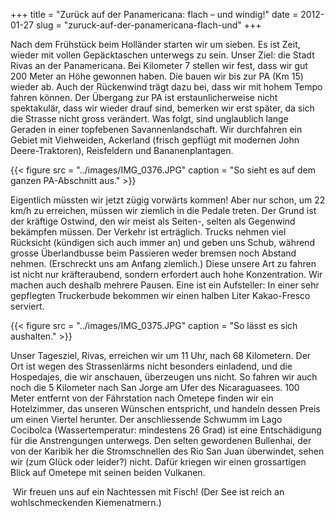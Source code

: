 +++
title = "Zurück auf der Panamericana: flach – und windig!"
date = 2012-01-27
slug = "zuruck-auf-der-panamericana-flach-und"
+++

Nach dem Frühstück beim Holländer starten wir um sieben. Es ist Zeit,
wieder mit vollen Gepäcktaschen unterwegs zu sein. Unser Ziel: die Stadt
Rivas an der Panamericana. Bei Kilometer 7 stellen wir fest, dass wir
gut 200 Meter an Höhe gewonnen haben. Die bauen wir bis zur PA (Km 15)
wieder ab. Auch der Rückenwind trägt dazu bei, dass wir mit hohem Tempo
fahren können. Der Übergang zur PA ist erstaunlicherweise nicht
spektakulär, dass wir wieder drauf sind, bemerken wir erst später, da
sich die Strasse nicht gross verändert. Was folgt, sind unglaublich
lange Geraden in einer topfebenen Savannenlandschaft. Wir durchfahren
ein Gebiet mit Viehweiden, Ackerland (frisch gepflügt mit modernen John
Deere-Traktoren), Reisfeldern und Bananenplantagen.  

{{< figure src = "../images/IMG_0376.JPG" caption = "So sieht es auf dem ganzen PA-Abschnitt aus." >}}

Eigentlich müssten wir jetzt zügig vorwärts kommen! Aber nur schon, um
22 km/h zu erreichen, müssen wir ziemlich in die Pedale treten. Der
Grund ist der kräftige Ostwind, den wir meist als Seiten-, selten als
Gegenwind bekämpfen müssen. Der Verkehr ist erträglich. Trucks nehmen
viel Rücksicht (kündigen sich auch immer an) und geben uns Schub,
während grosse Überlandbusse beim Passieren weder bremsen noch Abstand
nehmen. (Erschreckt uns am Anfang ziemlich.) Diese unsere Art zu fahren
ist nicht nur kräfteraubend, sondern erfordert auch hohe Konzentration.
Wir machen auch deshalb mehrere Pausen. Eine ist ein Aufsteller: In
einer sehr gepflegten Truckerbude bekommen wir einen halben Liter
Kakao-Fresco serviert. 

{{< figure src = "../images/IMG_0375.JPG" caption = "So lässt es sich aushalten." >}}

Unser Tagesziel, Rivas, erreichen wir um 11 Uhr, nach 68 Kilometern. Der
Ort ist wegen des Strassenlärms nicht besonders einladend, und die
Hospedajes, die wir anschauen, überzeugen uns nicht. So fahren wir auch
noch die 5 Kilometer nach San Jorge am Ufer des Nicaraguasees. 100 Meter
entfernt von der Fährstation nach Ometepe finden wir ein Hotelzimmer,
das unseren Wünschen entspricht, und handeln dessen Preis um einen
Viertel herunter. Der anschliessende Schwumm im Lago
Cocibolca (Wassertemperatur: mindestens 26 Grad) ist eine
Entschädigung für die Anstrengungen unterwegs. Den selten gewordenen
Bullenhai, der von der Karibik her die Stromschnellen des Rio San Juan
überwindet, sehen wir (zum Glück oder leider?) nicht. Dafür kriegen wir
einen grossartigen Blick auf Ometepe mit seinen beiden Vulkanen.

 Wir freuen uns auf ein Nachtessen mit Fisch! (Der See ist reich an
wohlschmeckenden Kiemenatmern.)

